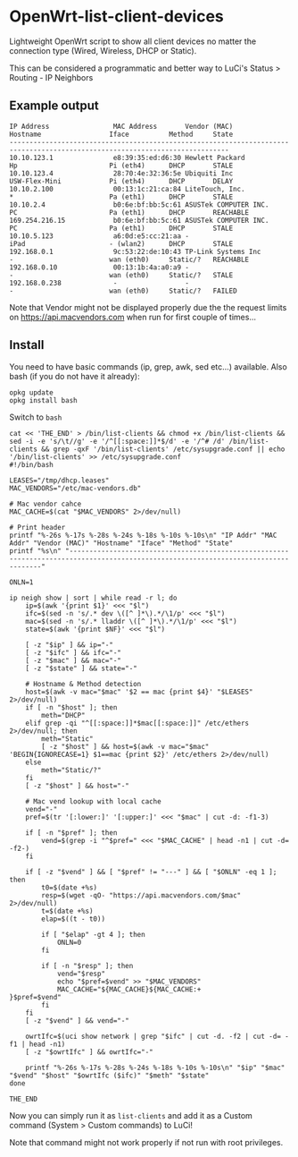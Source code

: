 # OpenWrt-list-client-devices
Lightweight OpenWrt script to show all client devices no matter the connection type (Wired, Wireless, DHCP or Static).

This can be considered a programmatic and better way to LuCi's Status > Routing - IP Neighbors

## Example output
```
IP Address                MAC Address       Vendor (MAC)              Hostname                 Iface          Method     State
-----------------------------------------------------------------------------------------------------------------------------
10.10.123.1               e8:39:35:ed:d6:30 Hewlett Packard           Hp                       Pi (eth4)      DHCP       STALE
10.10.123.4               28:70:4e:32:36:5e Ubiquiti Inc              USW-Flex-Mini            Pi (eth4)      DHCP       DELAY
10.10.2.100               00:13:1c:21:ca:84 LiteTouch, Inc.           *                        Pa (eth1)      DHCP       STALE
10.10.2.4                 b0:6e:bf:bb:5c:61 ASUSTek COMPUTER INC.     PC                       Pa (eth1)      DHCP       REACHABLE
169.254.216.15            b0:6e:bf:bb:5c:61 ASUSTek COMPUTER INC.     PC                       Pa (eth1)      DHCP       STALE
10.10.5.123               a6:0d:e5:cc:21:aa -                         iPad                     - (wlan2)      DHCP       STALE
192.168.0.1               9c:53:22:de:10:43 TP-Link Systems Inc       -                        wan (eth0)     Static/?   REACHABLE
192.168.0.10              00:13:1b:4a:a0:a9 -                         -                        wan (eth0)     Static/?   STALE
192.168.0.238             -                 -                         -                        wan (eth0)     Static/?   FAILED
```
Note that Vendor might not be displayed properly due the the request limits on https://api.macvendors.com when run for first couple of times...

## Install
You need to have basic commands (ip, grep, awk, sed etc...) available.
Also bash (if you do not have it already):
```
opkg update
opkg install bash
```
Switch to `bash`
```
cat << 'THE_END' > /bin/list-clients && chmod +x /bin/list-clients && sed -i -e 's/\t//g' -e '/^[[:space:]]*$/d' -e '/^# /d' /bin/list-clients && grep -qxF '/bin/list-clients' /etc/sysupgrade.conf || echo '/bin/list-clients' >> /etc/sysupgrade.conf
#!/bin/bash

LEASES="/tmp/dhcp.leases"
MAC_VENDORS="/etc/mac-vendors.db"

# Mac vendor cahce
MAC_CACHE=$(cat "$MAC_VENDORS" 2>/dev/null)

# Print header
printf "%-26s %-17s %-28s %-24s %-18s %-10s %-10s\n" "IP Addr" "MAC Addr" "Vendor (MAC)" "Hostname" "Iface" "Method" "State"
printf "%s\n" "-------------------------------------------------------------------------------------------------------------------------------------"

ONLN=1

ip neigh show | sort | while read -r l; do
	ip=$(awk '{print $1}' <<< "$l")
	ifc=$(sed -n 's/.* dev \([^ ]*\).*/\1/p' <<< "$l")
	mac=$(sed -n 's/.* lladdr \([^ ]*\).*/\1/p' <<< "$l")
	state=$(awk '{print $NF}' <<< "$l")

	[ -z "$ip" ] && ip="-"
	[ -z "$ifc" ] && ifc="-"
	[ -z "$mac" ] && mac="-"
	[ -z "$state" ] && state="-"

	# Hostname & Method detection
	host=$(awk -v mac="$mac" '$2 == mac {print $4}' "$LEASES" 2>/dev/null)
	if [ -n "$host" ]; then
		meth="DHCP"
	elif grep -qi "^[[:space:]]*$mac[[:space:]]" /etc/ethers 2>/dev/null; then
		meth="Static"
		[ -z "$host" ] && host=$(awk -v mac="$mac" 'BEGIN{IGNORECASE=1} $1==mac {print $2}' /etc/ethers 2>/dev/null)
	else
		meth="Static/?"
	fi
	[ -z "$host" ] && host="-"

	# Mac vend lookup with local cache
	vend="-"
	pref=$(tr '[:lower:]' '[:upper:]' <<< "$mac" | cut -d: -f1-3)

	if [ -n "$pref" ]; then
		vend=$(grep -i "^$pref=" <<< "$MAC_CACHE" | head -n1 | cut -d= -f2-)
	fi

	if [ -z "$vend" ] && [ "$pref" != "---" ] && [ "$ONLN" -eq 1 ]; then
		t0=$(date +%s)
		resp=$(wget -qO- "https://api.macvendors.com/$mac" 2>/dev/null)
		t=$(date +%s)
		elap=$((t - t0))

		if [ "$elap" -gt 4 ]; then
			ONLN=0
		fi

		if [ -n "$resp" ]; then
			vend="$resp"
			echo "$pref=$vend" >> "$MAC_VENDORS"
			MAC_CACHE="${MAC_CACHE}${MAC_CACHE:+
}$pref=$vend"
		fi
	fi
	[ -z "$vend" ] && vend="-"

	owrtIfc=$(uci show network | grep "$ifc" | cut -d. -f2 | cut -d= -f1 | head -n1)
	[ -z "$owrtIfc" ] && owrtIfc="-"

	printf "%-26s %-17s %-28s %-24s %-18s %-10s %-10s\n" "$ip" "$mac" "$vend" "$host" "$owrtIfc ($ifc)" "$meth" "$state"
done

THE_END
```

Now you can simply run it as `list-clients` and add it as a Custom command (System > Custom commands) to LuCi!

Note that command might not work properly if not run with root privileges.
